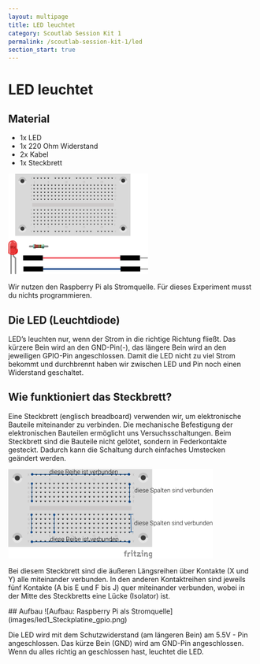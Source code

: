 ```yaml
---
layout: multipage
title: LED leuchtet
category: Scoutlab Session Kit 1
permalink: /scoutlab-session-kit-1/led
section_start: true
---
```

# LED leuchtet

## Material
* 1x LED
* 1x 220 Ohm Widerstand
* 2x Kabel
* 1x Steckbrett

![Material: Aufbau: Raspberry Pi als Stromquelle](images/material_led1.png)

Wir nutzen den Raspberry Pi als Stromquelle. Für dieses Experiment musst du nichts programmieren.

## Die LED (Leuchtdiode)
LED’s leuchten nur, wenn der Strom in die richtige Richtung fließt. Das kürzere Bein wird an den GND-Pin(-), das längere Bein wird an den jeweiligen GPIO-Pin angeschlossen. Damit die LED nicht zu viel Strom bekommt und durchbrennt haben wir zwischen LED und Pin noch einen Widerstand geschaltet.

## Wie funktioniert das Steckbrett?
Eine Steckbrett (englisch breadboard) verwenden wir, um elektronische Bauteile miteinander zu verbinden. Die mechanische Befestigung der elektronischen Bauteilen ermöglicht uns Versuchsschaltungen.
Beim Steckbrett sind die Bauteile nicht gelötet, sondern in Federkontakte gesteckt. Dadurch kann die Schaltung durch einfaches Umstecken geändert werden.

![Die Steckplatine](images/Steckplatine_BB-301_tutorial.png)

Bei diesem Steckbrett sind die äußeren Längsreihen über Kontakte (X und Y) alle miteinander verbunden. In den anderen Kontaktreihen sind jeweils fünf Kontakte (A bis E und F bis J) quer miteinander verbunden, wobei in der Mitte des Steckbretts eine Lücke (Isolator) ist.

<div style="page-break-after: always;"></div>
## Aufbau
![Aufbau: Raspberry Pi als Stromquelle](images/led1_Steckplatine_gpio.png)

Die LED wird mit dem Schutzwiderstand (am längeren Bein) am 5.5V - Pin angeschlossen. Das kürze Bein (GND) wird am GND-Pin angeschlossen. Wenn du alles richtig an geschlossen hast, leuchtet die LED.
